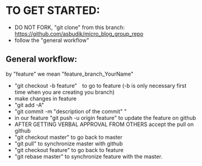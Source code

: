 # TO GET STARTED:
* DO NOT FORK, "git clone" from this branch: https://github.com/asbudik/micro_blog_group_repo
* follow the "general workflow"


## General workflow: 
by "feature" we mean "feature_branch_YourName"

* "git checkout -b feature"  to go to feature (-b is only necessary first time when you are creating you branch)
*  make changes in feature 
*  "git add -A"
*  "git commit -m "description of the commit" "
*  in our feature "git push -u origin feature" to update the feature on github 
*  AFTER GETTING VERBAL APPROVAL FROM OTHERS accept the pull on github 
*  "git checkout master" to go back to master 
*  "git pull" to synchronize master with github 
*  "git checkout feature" to go back to feature
*  "git rebase master" to synchronize feature with the master.

